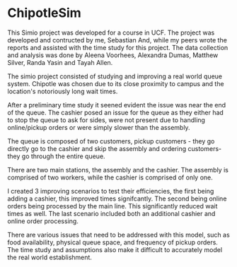 # ChipotleSim

This Simio project was developed for a course in UCF.
The project was developed and contructed by me, Sebastian And, while my peers wrote the reports and assisted with the time study for this project.
The data collection and analysis was done by Aleena Voorhees, Alexandra Dumas, Matthew Silver, Randa Yasin and Tayah Allen.

The simio project consisted of studying and improving a real world queue system. Chipotle was chosen due to its close proximity to campus and the location's notoriously long wait times.

After a preliminary time study it seened evident the issue was near the end of the queue. The cashier posed an issue for the queue as they either had to stop the queue to ask for sides, were not present due to handling online/pickup orders or were simply slower than the assembly. 

The queue is composed of two customers, pickup customers - they go directly go to the cashier and skip the assembly and ordering customers- they go through the entire queue.

There are two main stations, the assembly and the cashier. The assembly is comprised of two workers, while the cashier is comprised of only one.

I created 3 improving scenarios to test their efficiencies, the first being adding a cashier, this improved times signifcantly. The second being online orders being processed by the main line. This significantly reduced wait times as well. The last scenario included both an additional cashier and online order processing.

There are various issues that need to be addressed with this model, such as food availability, physical queue space, and frequency of pickup orders.
The time study and assumptions also make it difficult to accurately model the real world establishment.
